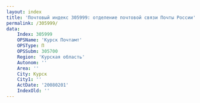 ```yaml
---
layout: index
title: 'Почтовый индекс 305999: отделение почтовой связи Почты России'
permalink: /305999/
data:
    Index: 305999
    OPSName: 'Курск Почтамт'
    OPSType: П
    OPSSubm: 305700
    Region: 'Курская область'
    Autonom: ''
    Area: ''
    City: Курск
    City1: ''
    ActDate: '20080201'
    IndexOld: ''
---
```

